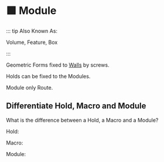 # 🟩 Module

::: tip Also Known As:

Volume, Feature, Box

:::

Geometric Forms fixed to [Walls](/reference/Environment/Wall/Overview) by screws.

Holds can be fixed to the Modules. 

Module only Route.


## Differentiate Hold, Macro and Module

What is the difference between a Hold, a Macro and a Module?

Hold:

Macro:

Module:
